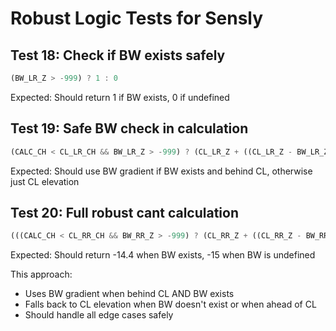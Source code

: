 # Robust Logic Tests for Sensly

## Test 18: Check if BW exists safely
```javascript
(BW_LR_Z > -999) ? 1 : 0
```
Expected: Should return 1 if BW exists, 0 if undefined

## Test 19: Safe BW check in calculation
```javascript
(CALC_CH < CL_LR_CH && BW_LR_Z > -999) ? (CL_LR_Z + ((CL_LR_Z - BW_LR_Z) / (CL_LR_CH - BW_LR_CH)) * (CALC_CH - CL_LR_CH)) : CL_LR_Z
```
Expected: Should use BW gradient if BW exists and behind CL, otherwise just CL elevation

## Test 20: Full robust cant calculation
```javascript
(((CALC_CH < CL_RR_CH && BW_RR_Z > -999) ? (CL_RR_Z + ((CL_RR_Z - BW_RR_Z) / (CL_RR_CH - BW_RR_CH)) * (CALC_CH - CL_RR_CH)) : CL_RR_Z) - ((CALC_CH < CL_LR_CH && BW_LR_Z > -999) ? (CL_LR_Z + ((CL_LR_Z - BW_LR_Z) / (CL_LR_CH - BW_LR_CH)) * (CALC_CH - CL_LR_CH)) : CL_LR_Z)) * 1000
```
Expected: Should return -14.4 when BW exists, -15 when BW is undefined

This approach:
- Uses BW gradient when behind CL AND BW exists
- Falls back to CL elevation when BW doesn't exist or when ahead of CL
- Should handle all edge cases safely